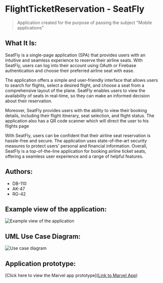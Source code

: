 # FlightTicketReservation - SeatFly
> Application created for the purpose of passing the subject "Mobile applications"

## What It Is:
SeatFly is a single-page application (SPA) that provides users with an intuitive and seamless experience to reserve their airline seats. With SeatFly, users can log into their account using OAuth or Firebase authentication and choose their preferred airline seat with ease.

The application offers a simple and user-friendly interface that allows users to search for flights, select a desired flight, and choose a seat from a comprehensive layout of the plane. SeatFly enables users to view the availability of seats in real-time, so they can make an informed decision about their reservation.

Moreover, SeatFly provides users with the ability to view their booking details, including their flight itinerary, seat selection, and flight status. The application also has a QR code scanner which will direct the user to his flights page

With SeatFly, users can be confident that their airline seat reservation is hassle-free and secure. The application uses state-of-the-art security measures to protect users' personal and financial information. Overall, SeatFly is a top-of-the-line application for booking airline ticket seats, offering a seamless user experience and a range of helpful features.

## Authors:
- DB-110
- AK-47
- RG-42

## Example view of the application:
![Example view of the application](https://github.com/AdrianK98/flight_seat_reservation/blob/main/Example_view_of_the_application.jpg)

## UML Use Case Diagram:
![Use case diagram](https://github.com/AdrianK98/flight_seat_reservation/blob/main/Use_case_diagram.png)

## Application prototype:
[Click here to view the Marvel app prototype](<a href="https://marvelapp.com/prototype/19agj84j" target="_blank">Link to Marvel App</a>)


